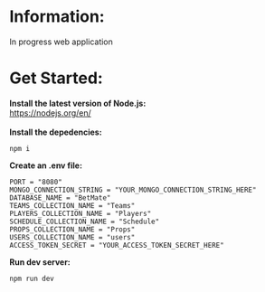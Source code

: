 # **Information:**
In progress web application <br>

# **Get Started:** 
**Install the latest version of Node.js:** <br>
https://nodejs.org/en/ <br><br>
**Install the depedencies:**
```
npm i
```
**Create an .env file:**
```
PORT = "8080"
MONGO_CONNECTION_STRING = "YOUR_MONGO_CONNECTION_STRING_HERE"
DATABASE_NAME = "BetMate"
TEAMS_COLLECTION_NAME = "Teams"
PLAYERS_COLLECTION_NAME = "Players"
SCHEDULE_COLLECTION_NAME = "Schedule"
PROPS_COLLECTION_NAME = "Props"
USERS_COLLECTION_NAME = "users"
ACCESS_TOKEN_SECRET = "YOUR_ACCESS_TOKEN_SECRET_HERE"
```

**Run dev server:**
```
npm run dev
```

